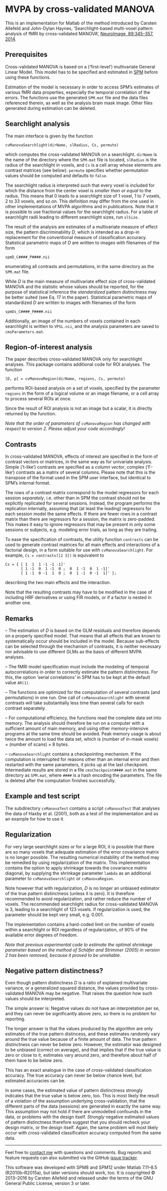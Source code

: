 # MVPA by cross-validated MANOVA

This is an implementation for Matlab of the method introduced by Carsten
Allefeld and John-Dylan Haynes, ‘Searchlight-based multi-voxel pattern
analysis of fMRI by cross-validated MANOVA’, [NeuroImage, 89:345–357,
2014](http://dx.doi.org/10.1016/j.neuroimage.2013.11.043).


## Prerequisites

Cross-validated MANOVA is based on a (‘first-level’) multivariate General
Linear Model. This model has to be specified and estimated in
[SPM](http://www.fil.ion.ucl.ac.uk/spm/) before using these functions.

Estimation of the model is necessary in order to access SPM’s estimates of
various fMRI data properties, especially the temporal correlation of the
errors. The functions use the generated `SPM.mat` file and the data files
referenced therein, as well as the analysis brain mask image. Other files
generated during estimation can be deleted.


## Searchlight analysis

The main interface is given by the function

    cvManovaSearchlight(dirName, slRadius, Cs, permute)

which computes the cross-validated MANOVA on a searchlight. `dirName` is the
name of the directory where the `SPM.mat` file is located, `slRadius` is the
radius of the searchlight in voxels, and `Cs` is a cell array whose elements
are contrast matrices (see below). `permute` specifies whether permutation
values should be computed and defaults to `false`.

The searchlight radius is interpreted such that every voxel is included for
which the distance from the center voxel is *smaller than or equal* to the
radius. This means that 0 leads to a searchlight size of 1 voxel, 1 to 7
voxels, 2 to 33 voxels, and so on. This definition may differ from the one used
in other implementations of MVPA algorithms and in publications.  Note that it
is possible to use fractional values for the searchlight radius. For a table
of searchlight radii leading to different searchlight sizes, run `slSize`.

The result of the analysis are estimates of a multivariate measure of effect
size, the pattern discriminability *D*, which is intended as a drop-in
replacement for the conventional measure of classification accuracy.
Statistical parametric maps of *D* are written to images with filenames of the
form

    spmD_C####_P####.nii

enumerating all contrasts and permutations, in the same directory as the
`SPM.mat` file.

While *D* is the main measure of multivariate effect size of
cross-validated MANOVA and the statistic whose values should be reported, for
the purpose of statistical inference the *standardized* pattern distinctness
may be better suited (see Eq. 17 in the paper). Statistical parametric maps of
standardized *D* are written to images with filenames of the form

    spmDs_C####_P####.nii

Additionally, an image of the numbers of voxels contained in each searchlight
is written to `VPSL.nii`, and the analysis parameters are saved to
`cmsParameters.mat`.


## Region-of-interest analysis

The paper describes cross-validated MANOVA only for searchlight analyses. This
package contains additional code for ROI analyses. The function

    [D, p] = cvManovaRegion(dirName, regions, Cs, permute)

performs ROI-based analysis on a set of voxels, specified by the parameter
`regions` in the form of a logical volume or an image filename, or a cell array
to process several ROIs at once.

Since the result of ROI analysis is not an image but a scalar, it is directly
returned by the function.

*Note that the order of parameters of `cvManovaRegion` has changed with respect
to version 2.  Please adjust your code accordingly!*


## Contrasts

In cross-validated MANOVA, effects of interest are specified in the form of
contrast vectors or matrices, in the same way as for univariate analysis.
Simple (‘t-like’) contrasts are specified as a *column vector*, complex
(‘F-like’) contrasts as a matrix of several columns. Please note that this is
the transpose of the format used in the SPM user interface, but identical to
SPM’s internal format.

The rows of a contrast matrix correspond to the model regressors for each
session *separately*, i.e. other than in SPM the contrast should not be
explicitly replicated for several sessions. Instead, the program performs the
replication internally, assuming that (at least the leading) regressors for
each session model the same effects. If there are fewer rows in a contrast
matrix than there are regressors for a session, the matrix is zero-padded. This
makes it easy to ignore regressors that may be present in only some sessions or
subjects, e.g. modeling error trials, as long as they are trailing.

To ease the specification of contrasts, the utility function `contrasts` can be
used to generate contrast matrices for all main effects and interactions of a
factorial design, in a form suitable for use with `cvManovaSearchlight`. For
example, `Cs = contrasts([2 3])` is equivalent to

    Cs = { [ 1  1  1 -1 -1 -1]'
           [ 1 -1  0  1 -1  0 ;  0  1 -1  0  1 -1]'
           [ 1 -1  0 -1  1  0 ;  0  1 -1  0 -1  1]' };

describing the two main effects and the interaction.

Note that the resulting contrasts may have to be modified in the case of
including HRF derivatives or using FIR models, or if a factor is nested in
another one.


## Remarks

– The estimation of *D* is based on the GLM residuals and therefore depends on
a properly specified model. That means that all effects that are known to
systematically occur should be included in the model. Because sub-effects can
be selected through the mechanism of contrasts, it is neither necessary nor
advisable to use different GLMs as the basis of different MVPA analyses.

– The fMRI model specification must include the modeling of temporal
autocorrelations in order to correctly estimate the pattern distinctness. For
this, the option ‘serial correlations’ in SPM has to be kept at the default value
`AR(1)`.

– The functions are optimized for the computation of several contrasts (and
permutations) in one run. One call of `cvManovaSearchlight` with several
contrasts will take substantially less time than several calls for each
contrast separately.

– For computational efficiency, the functions read the complete data set into
memory. The analysis should therefore be run on a computer with a sufficient
amount of main memory, and using other memory-intensive programs at the same
time should be avoided. Peak memory usage is about twice the amount to load the
data set, which is (number of in-mask voxels) × (number of scans) × 8 bytes.

– `cvManovaSearchlight` contains a checkpointing mechanism. If the computation
is interrupted for reasons other than an internal error and then restarted with
the same parameters, it picks up at the last checkpoint. Intermediate results
are stored in a file `cmsCheckpoint####.mat` in the same directory as
`SPM.mat`, where `####` is a hash encoding the parameters. The file is deleted
after the computation finishes successfully.


## Example and test script

The subdirectory `cvManovaTest` contains a script `cvManovaTest` that analyses
the data of Haxby et al. (2001), both as a test of the implementation and as an
example for how to use it.


## Regularization

For very large searchlight sizes or for a large ROI, it is possible that there
are so many voxels that adequate estimation of the error covariance matrix is
no longer possible. The resulting numerical instability of the method may be
remedied by using regularization of the matrix. This implementation contains
the option to apply shrinkage towards the covariance matrix diagonal, by
supplying the shrinkage parameter `lambda` as an additional parameter to
`cvManovaSearchlight` or `cvManovaRegion`.

Note however that with regularization, *D* is no longer an unbiased estimator
of the true pattern distinctness (unless it is zero). It is therefore
recommended to avoid regularization, and rather reduce the number of voxels.
The recommended searchlight radius for cross-validated MANOVA is 3, leading to
a searchlight of 123 voxels. If regularization is used, the parameter should be
kept very small, e.g. 0.001.

The implementation contains a hard-coded limit on the number of voxels within a
searchlight or ROI regardless of regularization, of 90% of the available error
degrees of freedom.

*Note that previous experimental code to estimate the optimal shrinkage
parameter based on the method of Schäfer and Strimmer (2005) in version 2 has
been removed, because it proved to be unreliable.*


## Negative pattern distinctness?

Even though pattern distinctness *D* is a ratio of explained multivariate
variance, or a generalized squared distance, the values provided by
cross-validated MANOVA may be negative. That raises the question how such
values should be interpreted.

The simple answer is: Negative values do not have an interpretation per se, and
they can never be significantly above zero, so there is no problem for
reporting.

The longer answer is that the values produced by the algorithm are only
estimates of the true pattern distincess, and these estimates randomly vary
around the true value because of a finite amount of data. The true pattern
distinctness can never be below zero. However, the estimator was designed to be
unbiased (correct on average), and that implies that if the true value is zero
or close to it, estimates vary around zero, and therefore about half of them
have to be below zero.

This has an exact analogue in the case of cross-validated classification
accuracy. The true accuracy can never be below chance level, but estimated
accuracies can be.

In some cases, the estimated value of pattern distinctness strongly indicates
that the true value is below zero, too. This is most likely the result of a
violation of the assumption underlying cross-validation, that the different
parts of the data (sessions) are generated in exactly the same way. This
assumption may not hold if there are unmodelled confounds in the data, or
problems with the design itself. *Strongly* negative estimated values of
pattern distinctness therefore suggest that you should recheck your design
matrix, or the design itself. Again, the same problem will most likely occur
with cross-validated classification accuracy computed from the same data.


------------------------------------------------------------------------------

Feel free to [contact me](http://www.carsten-allefeld.de/) with questions and
comments. Bug reports and feature requests can also submitted via the GitHub
[issue tracker](https://github.com/allefeld/cvmanova/issues).

This software was developed with SPM8 and SPM12 under Matlab 7.11–8.5
(R2010b–R2015a), but later versions should work, too. It is copyrighted ©
2013–2016 by Carsten Allefeld and released under the terms of the GNU General
Public License, version 3 or later.


